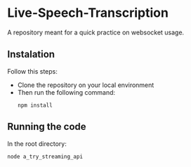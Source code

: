 # Live-Speech-Transcription
A repository meant for a quick practice on websocket usage. 

## Instalation
Follow this steps:
  - Clone the repository on your local environment
  - Then run the following command:
    ```
    npm install
    ```
## Running the code
In the root directory:
  ```
  node a_try_streaming_api
  ```
